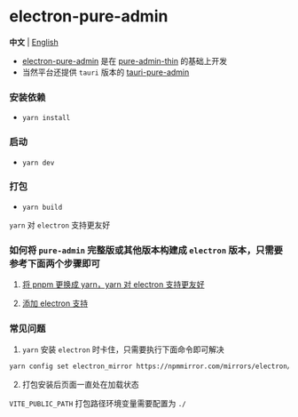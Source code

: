<h1>electron-pure-admin</h1>

**中文** | [English](./README.en-US.md)

- [electron-pure-admin](https://github.com/xiaoxian521/electron-pure-admin) 是在 [pure-admin-thin](https://github.com/xiaoxian521/pure-admin-thin) 的基础上开发
- 当然平台还提供 `tauri` 版本的 [tauri-pure-admin](https://github.com/xiaoxian521/tauri-pure-admin)

### 安装依赖

- `yarn install`

### 启动

- `yarn dev`

### 打包

- `yarn build`

`yarn` 对 `electron` 支持更友好

### 如何将 `pure-admin` 完整版或其他版本构建成 `electron` 版本，只需要参考下面两个步骤即可

1. [将 pnpm 更换成 yarn，yarn 对 electron 支持更友好](https://github.com/xiaoxian521/electron-pure-admin/commit/1a036a270cc5792ff6f12070dbf3ac92b8138268)

2. [添加 electron 支持](https://github.com/xiaoxian521/electron-pure-admin/commit/12fbf65ff95757ce444769ac6c3e65265595973d)

### 常见问题

1. `yarn` 安装 `electron` 时卡住，只需要执行下面命令即可解决

```sh
yarn config set electron_mirror https://npmmirror.com/mirrors/electron/
```

2. 打包安装后页面一直处在加载状态

`VITE_PUBLIC_PATH` 打包路径环境变量需要配置为 `./`
